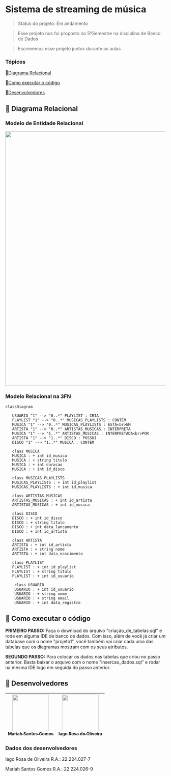 # Sistema de streaming de música

> Status do projeto: Em andamento

> Esse projeto nos foi proposto no 5ºSemestre na disciplina de Banco de Dados

> Escrevemos esse projeto juntos durante as aulas

### Tópicos
🔹[Diagrama Relacional](#straight_ruler-diagrama-relacional)

🔹[Como executar o código](#space_invader-como-executar-o-código)

🔹[Desenvolvedores](#busts_in_silhouette-desenvolvedores)

## :straight_ruler: Diagrama Relacional
### Modelo de Entidade Relacional

<div align="center">
   <img width=600 height=800 src="https://github.com/user-attachments/assets/a53083ce-8a2a-4e18-ab57-eb1c42cbec59"/>
</div>

### Modelo Relacional na 3FN
```mermaid
classDiagram

   USUARIO "1" --> "0..*" PLAYLIST : CRIA
   PLAYLIST "1" --> "0..*" MUSICAS_PLAYLISTS : CONTÉM
   MUSICA "1" --> "0..*" MUSICAS_PLAYLISTS : ESTÁ<br>EM
   ARTISTA "1" --> "0..*" ARTISTAS_MUSICAS : INTERPRETA
   MUSICA "1" --> "1..*" ARTISTAS_MUSICAS : INTERPRETADA<br>POR
   ARTISTA "1" --> "1..*" DISCO : POSSUI
   DISCO "1" --> "1..*" MUSICA : CONTÉM

   class MUSICA
   MUSICA : + int id_musica
   MUSICA : + string titulo
   MUSICA : + int duracao
   MUSICA : + int id_disco

   class MUSICAS_PLAYLISTS
   MUSICAS_PLAYLISTS : + int id_playlist
   MUSICAS_PLAYLISTS : + int id_musica

   class ARTISTAS_MUSICAS
   ARTISTAS_MUSICAS : + int id_artista
   ARTISTAS_MUSICAS : + int id_musica

   class DISCO
   DISCO : + int id_disco
   DISCO : + string titulo
   DISCO : + int data_lancamento
   DISCO : + int id_artista

   class ARTISTA
   ARTISTA : + int id_artista
   ARTISTA : + string nome
   ARTISTA : + int data_nascimento

   class PLAYLIST
   PLAYLIST : + int id_playlist
   PLAYLIST : + string titulo
   PLAYLIST : + int id_usuario

    class USUARIO
    USUARIO : + int id_usuario
    USUARIO : + string nome
    USUARIO : + string email
    USUARIO : + int data_registro

```
## :space_invader: Como executar o código
**PRIMEIRO PASSO:** Faça o download do arquivo "criação_de_tabelas.sql" e rode em alguma IDE de banco de dados. Com isso, além de você já criar um database com o nome "projeto1", você também vai criar cada uma das tabelas que os diagramas mostram com os seus atributos.

**SEGUNDO PASSO:** Para colocar os dados nas tabelas que criou no passo anterior. Basta baixar o arquivo com o nome "insercao_dados.sql" e rodar na mesma IDE logo em seguida do passo anterior. 



## :busts_in_silhouette: Desenvolvedores
| [<img loading="lazy" src="https://github.com/Mariah-Gomes/ProjetoCompMovel1/assets/141663285/e6827fd1-d8fe-4740-b6fc-fbbfccd05752" width=115><br><sub>Mariah Santos Gomes</sub>](https://github.com/Mariah-Gomes) | [<img loading="lazy" src="https://github.com/Mariah-Gomes/ProjetoCompMovel1/assets/141663285/66d7e656-b9e4-43b7-94fa-931b736df881" width=115><br><sub>Iago Rosa de Oliveira</sub>](https://github.com/iagorosa28) |
| :---: | :---: |

### Dados dos desenvolvedores
Iago Rosa de Oliveira 
R.A.: 22.224.027-7

Mariah Santos Gomes 
R.A.: 22.224.026-9
